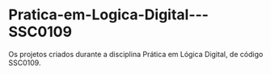 # Pratica-em-Logica-Digital---SSC0109
Os projetos criados durante a disciplina Prática em Lógica Digital, de código SSC0109.
